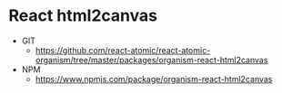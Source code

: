 React html2canvas 
===============
<!--hidden-->
   * GIT
      * https://github.com/react-atomic/react-atomic-organism/tree/master/packages/organism-react-html2canvas 
   * NPM
      * https://www.npmjs.com/package/organism-react-html2canvas 

<!--/hidden-->







